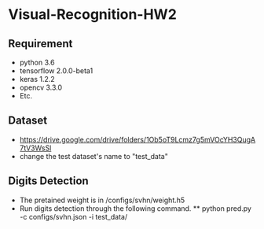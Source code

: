 # Visual-Recognition-HW2

## Requirement
* python 3.6
* tensorflow 2.0.0-beta1
* keras 1.2.2
* opencv 3.3.0
* Etc.

## Dataset
* https://drive.google.com/drive/folders/1Ob5oT9Lcmz7g5mVOcYH3QugA7tV3WsSl
* change the test dataset's name to "test_data"

## Digits Detection
* The pretained weight is in /configs/svhn/weight.h5
* Run digits detection through the following command.
** python pred.py -c configs/svhn.json -i test_data/

